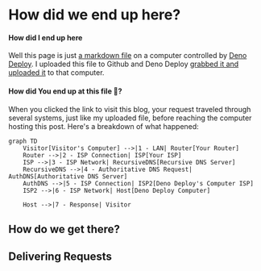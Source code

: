 # How did we end up here?

#### How did I end up here
Well this page is just [a markdown file](/blog/Build_Your_Own_Website#dynamic-routing) on a computer controlled by [Deno Deploy](https://deno.com/deploy). I uploaded this file to Github and Deno Deploy [grabbed it and uploaded it](https://github.com/ali-layken/BurstUI/actions) to that computer.

#### How did You end up at this file :page_facing_up:?
When you clicked the link to visit this blog, your request traveled through several systems, just like my uploaded file, before reaching the computer hosting this post. Here's a breakdown of what happened:

```mermaid
graph TD
    Visitor[Visitor's Computer] -->|1 - LAN| Router[Your Router]
    Router -->|2 - ISP Connection| ISP[Your ISP]
    ISP -->|3 - ISP Network| RecursiveDNS[Recursive DNS Server]
    RecursiveDNS -->|4 - Authoritative DNS Request| AuthDNS[Authoritative DNS Server]
    AuthDNS -->|5 - ISP Connection| ISP2[Deno Deploy's Computer ISP]
    ISP2 -->|6 - ISP Network| Host[Deno Deploy Computer]

    Host -->|7 - Response| Visitor
```

## How do we get there?

## Delivering Requests
